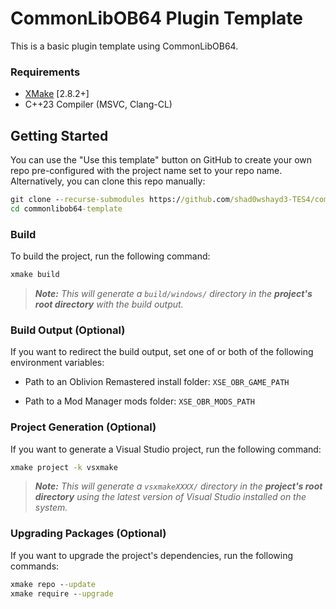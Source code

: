 # CommonLibOB64 Plugin Template

This is a basic plugin template using CommonLibOB64.

### Requirements
* [XMake](https://xmake.io) [2.8.2+]
* C++23 Compiler (MSVC, Clang-CL)

## Getting Started
You can use the "Use this template" button on GitHub to create your own repo pre-configured with the project name set to your repo name.
Alternatively, you can clone this repo manually:
```bat
git clone --recurse-submodules https://github.com/shad0wshayd3-TES4/commonlibob64-template
cd commonlibob64-template
```

### Build
To build the project, run the following command:
```bat
xmake build
```

> ***Note:*** *This will generate a `build/windows/` directory in the **project's root directory** with the build output.*

### Build Output (Optional)
If you want to redirect the build output, set one of or both of the following environment variables:

- Path to an Oblivion Remastered install folder: `XSE_OBR_GAME_PATH`

- Path to a Mod Manager mods folder: `XSE_OBR_MODS_PATH`

### Project Generation (Optional)
If you want to generate a Visual Studio project, run the following command:
```bat
xmake project -k vsxmake
```

> ***Note:*** *This will generate a `vsxmakeXXXX/` directory in the **project's root directory** using the latest version of Visual Studio installed on the system.*

### Upgrading Packages (Optional)
If you want to upgrade the project's dependencies, run the following commands:
```bat
xmake repo --update
xmake require --upgrade
```
